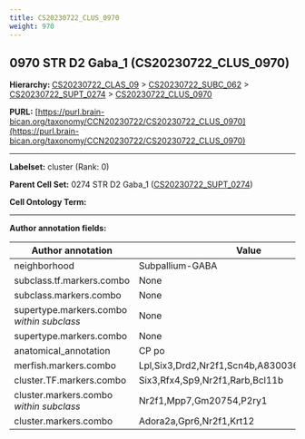 ```yaml
---
title: CS20230722_CLUS_0970
weight: 970
---
```

## 0970 STR D2 Gaba_1 (CS20230722_CLUS_0970)
<b>Hierarchy: </b>
[CS20230722_CLAS_09](../CS20230722_CLAS_09) >
[CS20230722_SUBC_062](../CS20230722_SUBC_062) >
[CS20230722_SUPT_0274](../CS20230722_SUPT_0274) >
[CS20230722_CLUS_0970](../CS20230722_CLUS_0970)

**PURL:** [https://purl.brain-bican.org/taxonomy/CCN20230722/CS20230722_CLUS_0970](https://purl.brain-bican.org/taxonomy/CCN20230722/CS20230722_CLUS_0970)

---


**Labelset:** cluster (Rank: 0)

**Parent Cell Set:** 0274 STR D2 Gaba_1 ([CS20230722_SUPT_0274](../CS20230722_SUPT_0274))



**Cell Ontology Term:** 

[MARKER GENES.]: #


---

[TRANSFERRED ANNOTATIONS.]: #


[AUTHOR ANNOTATION FIELDS.]: #


**Author annotation fields:**

| Author annotation | Value |
|-------------------|-------|
|neighborhood|Subpallium-GABA|
|subclass.tf.markers.combo|None|
|subclass.markers.combo|None|
|supertype.markers.combo _within subclass_|None|
|supertype.markers.combo|None|
|anatomical_annotation|CP po|
|merfish.markers.combo|Lpl,Six3,Drd2,Nr2f1,Scn4b,A830036E02Rik,Oprd1|
|cluster.TF.markers.combo|Six3,Rfx4,Sp9,Nr2f1,Rarb,Bcl11b|
|cluster.markers.combo _within subclass_|Nr2f1,Mpp7,Gm20754,P2ry1|
|cluster.markers.combo|Adora2a,Gpr6,Nr2f1,Krt12|
